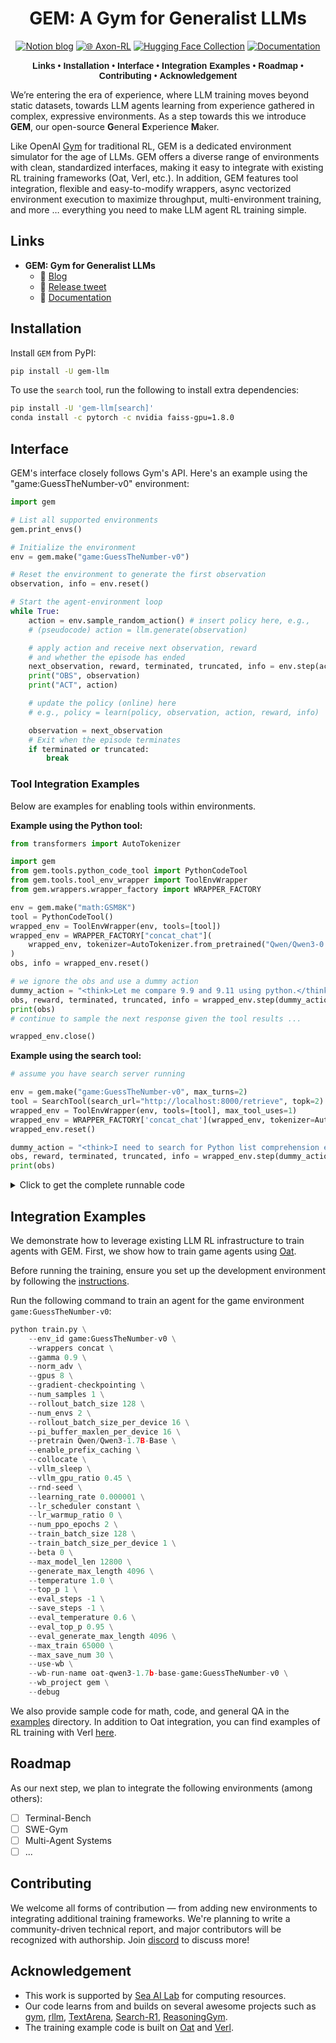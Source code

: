<div align="center">

# GEM: A Gym for Generalist LLMs


[![Notion blog](https://img.shields.io/badge/Notion-000000?style=for-the-badge&logo=notion&logoColor=white)](https://axon-rl.notion.site/gem) 
[![🌐 Axon-RL](https://img.shields.io/badge/-AxonRL%20project-5865F2?style=for-the-badge)](https://axon-rl.github.io/) 
[![Hugging Face Collection](https://img.shields.io/badge/AxonRL-fcd022?style=for-the-badge&logo=huggingface&logoColor=000&labelColor)](https://huggingface.co/axon-rl) 
[![Documentation](https://img.shields.io/badge/Documentation-blue?style=for-the-badge&logo=readthedocs&logoColor=white)](https://axon-rl.github.io/gem/)

<div align="center" style="font-family: Arial, sans-serif;">
  <p>
    <a href="#links" style="text-decoration: none; font-weight: bold;">Links</a> •
    <a href="#installation" style="text-decoration: none; font-weight: bold;">Installation</a> •
    <a href="#interface" style="text-decoration: none; font-weight: bold;">Interface</a> •
    <a href="#integration-examples" style="text-decoration: none; font-weight: bold;">Integration Examples</a> •
    <a href="#roadmap" style="text-decoration: none; font-weight: bold;">Roadmap</a> •
    <a href="#contributing" style="text-decoration: none; font-weight: bold;">Contributing</a> •
    <a href="#acknowledgement" style="text-decoration: none; font-weight: bold;">Acknowledgement</a>
  </p>
</div>

</div>

We’re entering the era of experience, where LLM training moves beyond static datasets, towards LLM agents learning from experience gathered in complex, expressive environments. As a step towards this we introduce **GEM**, our open-source **G**eneral **E**xperience **M**aker.

Like OpenAI [Gym](https://github.com/openai/gym) for traditional RL, GEM is a dedicated environment simulator for the age of LLMs. GEM offers a diverse range of environments with clean, standardized interfaces, making it easy to integrate with existing RL training frameworks (Oat, Verl, etc.). In addition, GEM features tool integration, flexible and easy-to-modify wrappers, async vectorized environment execution to maximize throughput, multi-environment training, and more … everything you need to make LLM agent RL training simple.


## Links
* **GEM: Gym for Generalist LLMs**
  * 📜 [Blog](https://axon-rl.notion.site/gem)
  * 🚀 [Release tweet](https://x.com/zzlccc/status/1951358948587741295)
  * 📄 [Documentation](https://axon-rl.github.io/gem/)

## Installation

Install `GEM` from PyPI:

```bash
pip install -U gem-llm
```

To use the `search` tool, run the following to install extra dependencies: 
```bash
pip install -U 'gem-llm[search]'
conda install -c pytorch -c nvidia faiss-gpu=1.8.0
```

## Interface
GEM's interface closely follows Gym's API. Here's an example using the "game:GuessTheNumber-v0" environment: 

```python 
import gem

# List all supported environments
gem.print_envs()

# Initialize the environment
env = gem.make("game:GuessTheNumber-v0")

# Reset the environment to generate the first observation
observation, info = env.reset()

# Start the agent-environment loop
while True:
    action = env.sample_random_action() # insert policy here, e.g.,
    # (pseudocode) action = llm.generate(observation)

    # apply action and receive next observation, reward
    # and whether the episode has ended
    next_observation, reward, terminated, truncated, info = env.step(action)
    print("OBS", observation)
    print("ACT", action)

    # update the policy (online) here
    # e.g., policy = learn(policy, observation, action, reward, info)

    observation = next_observation
    # Exit when the episode terminates
    if terminated or truncated:
        break
```

### Tool Integration Examples

Below are examples for enabling tools within environments.

**Example using the Python tool:**
```python
from transformers import AutoTokenizer

import gem
from gem.tools.python_code_tool import PythonCodeTool
from gem.tools.tool_env_wrapper import ToolEnvWrapper
from gem.wrappers.wrapper_factory import WRAPPER_FACTORY

env = gem.make("math:GSM8K")
tool = PythonCodeTool()
wrapped_env = ToolEnvWrapper(env, tools=[tool])
wrapped_env = WRAPPER_FACTORY["concat_chat"](
    wrapped_env, tokenizer=AutoTokenizer.from_pretrained("Qwen/Qwen3-0.6B")
)
obs, info = wrapped_env.reset()

# we ignore the obs and use a dummy action
dummy_action = "<think>Let me compare 9.9 and 9.11 using python.</think><python>print('9.9 > 9.11?', 9.9 > 9.11)</python>"
obs, reward, terminated, truncated, info = wrapped_env.step(dummy_action)
print(obs)
# continue to sample the next response given the tool results ...

wrapped_env.close()
```

**Example using the search tool:**
```python
# assume you have search server running

env = gem.make("game:GuessTheNumber-v0", max_turns=2)
tool = SearchTool(search_url="http://localhost:8000/retrieve", topk=2)
wrapped_env = ToolEnvWrapper(env, tools=[tool], max_tool_uses=1)
wrapped_env = WRAPPER_FACTORY['concat_chat'](wrapped_env, tokenizer=AutoTokenizer.from_pretrained("Qwen/Qwen3-0.6B"))
wrapped_env.reset()

dummy_action = "<think>I need to search for Python list comprehension examples</think><search>Python list comprehension examples</search>"
obs, reward, terminated, truncated, info = wrapped_env.step(dummy_action)
print(obs)
```

<details>
<summary>Click to get the complete runnable code</summary>

```python
import subprocess
import time

from transformers import AutoTokenizer

import gem
from gem.tools.search_tool import SearchTool
from gem.tools.tool_env_wrapper import ToolEnvWrapper
from gem.wrappers.wrapper_factory import WRAPPER_FACTORY

# start the search server
serp_api_key = "add you api key" # get api at https://serpapi.com/manage-api-key
server_process = subprocess.Popen([
    'python', '-m', 'gem.tools.search_engine.serp_search_server',
    '--search_url', 'https://serpapi.com/search',
    '--topk', '2', '--serp_api_key', serp_api_key
])
time.sleep(5)

# interact using search tool
env = gem.make("game:GuessTheNumber-v0", max_turns=2)
tool = SearchTool(search_url="http://localhost:8000/retrieve", topk=2)
wrapped_env = ToolEnvWrapper(env, tools=[tool], max_tool_uses=1)
wrapped_env = WRAPPER_FACTORY['concat_chat'](wrapped_env, tokenizer=AutoTokenizer.from_pretrained("Qwen/Qwen3-0.6B"))
wrapped_env.reset()

dummy_action = "<think>I need to search for Python list comprehension examples</think><search>Python list comprehension examples</search>"
obs, reward, terminated, truncated, info = wrapped_env.step(dummy_action)
print(obs)
```
</details>

## Integration Examples

We demonstrate how to leverage existing LLM RL infrastructure to train agents with GEM. First, we show how to train game agents using [Oat](https://github.com/sail-sg/oat). 

Before running the training, ensure you set up the development environment by following the [instructions](https://github.com/axon-rl/gem/tree/main/examples#training-with-oat). 

Run the following command to train an agent for the game environment `game:GuessTheNumber-v0`: 

```python 
python train.py \
    --env_id game:GuessTheNumber-v0 \
    --wrappers concat \
    --gamma 0.9 \
    --norm_adv \
    --gpus 8 \
    --gradient-checkpointing \
    --num_samples 1 \
    --rollout_batch_size 128 \
    --num_envs 2 \
    --rollout_batch_size_per_device 16 \
    --pi_buffer_maxlen_per_device 16 \
    --pretrain Qwen/Qwen3-1.7B-Base \
    --enable_prefix_caching \
    --collocate \
    --vllm_sleep \
    --vllm_gpu_ratio 0.45 \
    --rnd-seed \
    --learning_rate 0.000001 \
    --lr_scheduler constant \
    --lr_warmup_ratio 0 \
    --num_ppo_epochs 2 \
    --train_batch_size 128 \
    --train_batch_size_per_device 1 \
    --beta 0 \
    --max_model_len 12800 \
    --generate_max_length 4096 \
    --temperature 1.0 \
    --top_p 1 \
    --eval_steps -1 \
    --save_steps -1 \
    --eval_temperature 0.6 \
    --eval_top_p 0.95 \
    --eval_generate_max_length 4096 \
    --max_train 65000 \
    --max_save_num 30 \
    --use-wb \
    --wb-run-name oat-qwen3-1.7b-base-game:GuessTheNumber-v0 \
    --wb_project gem \
    --debug
```


We also provide sample code for math, code, and general QA in the [examples](https://github.com/axon-rl/gem/tree/main/examples) directory. In addition to Oat integration, you can find examples of RL training with Verl [here](https://github.com/axon-rl/gem/tree/main/examples#training-with-verl). 

## Roadmap

As our next step, we plan to integrate the following environments (among others):
- [ ] Terminal-Bench
- [ ] SWE-Gym
- [ ] Multi-Agent Systems
- [ ] ...

## Contributing

We welcome all forms of contribution — from adding new environments to integrating additional training frameworks. We're planning to write a community-driven technical report, and major contributors will be recognized with authorship. Join [discord](https://discord.gg/AfXVkEphzD) to discuss more!

## Acknowledgement
* This work is supported by [Sea AI Lab](https://sail.sea.com/) for computing resources.
* Our code learns from and builds on several awesome projects such as [gym](https://github.com/openai/gym), [rllm](https://github.com/rllm-org/rllm), [TextArena](https://github.com/LeonGuertler/TextArena), [Search-R1](https://github.com/PeterGriffinJin/Search-R1), [ReasoningGym](https://github.com/open-thought/reasoning-gym).
* The training example code is built on [Oat](https://github.com/sail-sg/oat) and [Verl](https://github.com/volcengine/verl).
